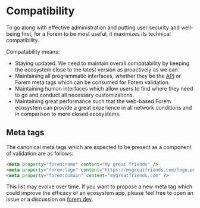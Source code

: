 # Compatibility

To go along with effective administration and putting user security and
well-being first, for a Forem to be most useful, it maximizes its technical
compatibility.

Compatability means:

- Staying updated. We need to maintain overall compatability by keeping the
  ecosystem close to the latest version as proactively as we can.
- Maintaining all programmatic interfaces, whether they be the
  [API](https://api.forem.com) or Forem meta tags which can be consumed for
  Forem validation.
- Maintaining human interfaces which allow users to find where they need to go
  and conduct all necessary customizations.
- Maintaining great performance such that the web-based Forem ecosystem can
  provide a great experience in all network conditions and in comparison to more
  closed ecosystems.

## Meta tags

The canonical meta tags which are expected to be present as a component of
validation are as follows:

```html
<meta property="forem:name" content="My great friends" />
<meta property="forem:logo" content="https://mygreatfriends.com/logo.png" />
<meta property="forem:domain" content="mygreatfriends.com" />
```

This list may evolve over time. If you want to propose a new meta tag which
could improve the efficacy of an ecosystem app, please feel free to open an
issue or a discussion on [forem.dev](https://forem.dev).
